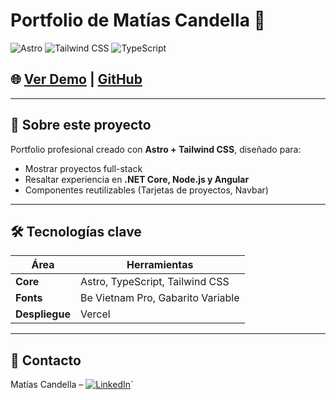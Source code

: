 # Portfolio de Matías Candella 🚀

![Astro](https://img.shields.io/badge/Astro-2.0.0-green?logo=astro) 
![Tailwind CSS](https://img.shields.io/badge/Tailwind_CSS-3.3.2-0F172A?logo=tailwindcss)
![TypeScript](https://img.shields.io/badge/TypeScript-5.0.2-3178C6?logo=typescript)

## 🌐 [Ver Demo](https://editoriapp.vercel.app) | [GitHub](https://github.com/maticandella)

---

## 📌 Sobre este proyecto
Portfolio profesional creado con **Astro + Tailwind CSS**, diseñado para:
- Mostrar proyectos full-stack
- Resaltar experiencia en **.NET Core, Node.js y Angular**
- Componentes reutilizables (Tarjetas de proyectos, Navbar)

---

## 🛠 Tecnologías clave
| Área | Herramientas |
|------|-------------|
| **Core** | Astro, TypeScript, Tailwind CSS |
| **Fonts** | Be Vietnam Pro, Gabarito Variable |
| **Despliegue** | Vercel |

---

## 📮 Contacto
Matías Candella – [![LinkedIn](https://img.shields.io/badge/LinkedIn-0A66C2?logo=linkedin)](https://linkedin.com/in/matiascandella)`